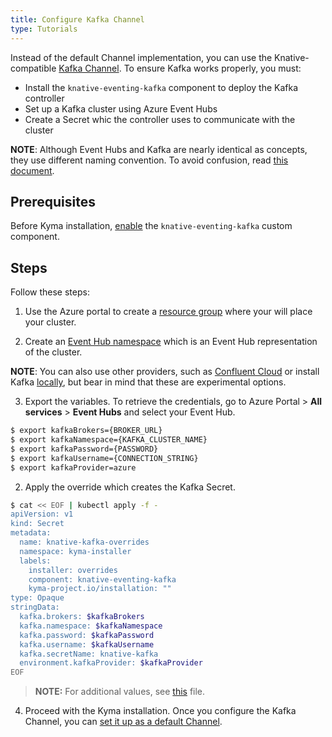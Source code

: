 ```yaml
---
title: Configure Kafka Channel
type: Tutorials
---
```


Instead of the default Channel implementation, you can use the Knative-compatible [Kafka Channel](https://github.com/kyma-incubator/knative-kafka). To ensure Kafka works properly, you must:

* Install the `knative-eventing-kafka`  component to deploy the Kafka controller
* Set up a Kafka cluster using Azure Event Hubs
* Create a Secret whic the controller uses to communicate with the cluster

**NOTE**: Although Event Hubs and Kafka are nearly identical as concepts, they use different naming convention. To avoid confusion, read [this document](https://docs.microsoft.com/en-us/azure/event-hubs/event-hubs-for-kafka-ecosystem-overview#kafka-and-event-hub-conceptual-mapping).

## Prerequisites

Before Kyma installation, [enable](/root/kyma/#configuration-custom-component-installation) the `knative-eventing-kafka` custom component.

## Steps

Follow these steps:

1. Use the Azure portal to create a [resource group](https://docs.microsoft.com/en-us/azure/event-hubs/event-hubs-create#create-a-resource-group) where your will place your cluster.

2. Create an [Event Hub namespace](https://docs.microsoft.com/en-us/azure/event-hubs/event-hubs-create#create-an-event-hubs-namespace) which is an Event Hub representation of the cluster.

  **NOTE**: You can also use other providers, such as [Confluent Cloud](https://www.confluent.io/confluent-cloud) or install Kafka [locally](https://kafka.apache.org/quickstart), but bear in mind that these are experimental options.

3. Export the variables. To retrieve the credentials, go to Azure Portal > **All services** > **Event Hubs** and select your Event Hub. 

  ```bash
  $ export kafkaBrokers={BROKER_URL}
  $ export kafkaNamespace={KAFKA_CLUSTER_NAME}
  $ export kafkaPassword={PASSWORD}
  $ export kafkaUsername={CONNECTION_STRING}
  $ export kafkaProvider=azure
  ```
2. Apply the override which creates the Kafka Secret. 

  ```bash
  $ cat << EOF | kubectl apply -f -
  apiVersion: v1
  kind: Secret
  metadata:
    name: knative-kafka-overrides
    namespace: kyma-installer
    labels:
      installer: overrides
      component: knative-eventing-kafka
      kyma-project.io/installation: ""
  type: Opaque    
  stringData:
    kafka.brokers: $kafkaBrokers
    kafka.namespace: $kafkaNamespace
    kafka.password: $kafkaPassword
    kafka.username: $kafkaUsername
    kafka.secretName: knative-kafka
    environment.kafkaProvider: $kafkaProvider
  EOF
  ```

  >**NOTE:** For additional values, see [this](https://github.com/kyma-incubator/knative-kafka/blob/master/resources/knative-kafka/values.yaml) file.

4. Proceed with the Kyma installation. Once you configure the Kafka Channel, you can [set it up as a default Channel](#tutorials-set-up-default-channel).